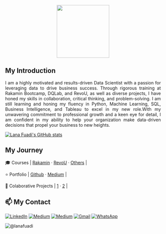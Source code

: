  <p img align="center">
  <img src="https://github.com/TheDudeThatCode/TheDudeThatCode/blob/master/Assets/Developer.gif" width="170px"> 

## My Introduction
  
<p align="justify">
  I am a highly motivated and results-driven Data Scientist with a passion for leveraging data to drive business success. Through rigorous training at Rakamin Bootcamp, DQLab, and RevoU, as well as diverse projects, I have honed my skills in collaboration, critical thinking, and problem-solving.
  I am still learning and honing my fluency in Python, Machine Learning, SQL, Business Intelligence, and Tableau to excel in my new role.With my unwavering commitment to professional growth and a keen eye for detail, I am confident in my ability to help your organization make data-driven decisions that propel your business to new heights.
</p>


[![Lana Fuadi's GitHub stats](https://github-readme-stats.vercel.app/api?username=lanafuadi&count_private=true&show_icons=true&bg_color=00000000)](https://github.com/anuraghazra/github-readme-stats)
</p>
 
 
 
 
 ## My Journey


🎓 Courses                | [Rakamin](https://www.rakamin.com/career-bootcamp/data-science) · [RevoU](https://revou.co/mini-course-data-analytics) · [Others](https://www.coursera.org/) |

⭐ Portfolio              | [Github](https://github.com/lanafuadi?tab=repositories) · [Medium](https://medium.com/@lanafuadi/list/portfolio-124cf9e09550) |

📝 Colaborative Projects  | [1](https://github.com/sabirinID/Final-Project-Quattro) · [2](https://github.com/sabirinID/Telecom-Churn-Analysis) | 





## 📫 My Contact

<p>
  <a href="https://www.linkedin.com/in/lanafuadi/" target="_blank"><img alt="LinkedIn" src="https://img.shields.io/badge/linkedin-%230077B5.svg?&style=for-the-badge&logo=linkedin&logoColor=white" /></a>
  <a href="https://www.kaggle.com/lanafuadi" target="_blank"><img alt="Medium" src="https://img.shields.io/badge/Kaggle-2C8EBB?&style=for-the-badge&logo=kaggle&logoColor=white" /></a>
  <a href="https://medium.com/@lanafuadi" target="_blank"><img alt="Medium" src="https://img.shields.io/badge/medium-%2312100E.svg?&style=for-the-badge&logo=medium&logoColor=white" /></a>
  <a href="mailto:lanafuadi@gmail.com" target="_blank"><img alt="Gmail" src="https://img.shields.io/badge/gmail-D14836?&style=for-the-badge&logo=gmail&logoColor=white"/></a>
  <a href="https://wa.me/085158554767" target="_blank"><img alt="WhatsApp" src="https://img.shields.io/badge/WhatsApp-25D366?style=for-the-badge&logo=whatsapp&logoColor=white" /></a>
</p>

<!-- ![@lanafuadi](https://madewithlove.now.sh/id?heart=true) -->
![@lanafuadi](https://madewithlove.now.sh/id?heart=true&template=for-the-badge)
